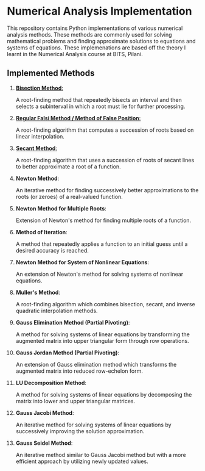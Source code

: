 # Numerical Analysis Implementation

This repository contains Python implementations of various numerical analysis methods. These methods are commonly used for solving mathematical problems and finding approximate solutions to equations and systems of equations. These implemenations are based off the theory I learnt in the Numerical Analysis course at BITS, Pilani.

## Implemented Methods

1. [**Bisection Method**:](https://github.com/naganandana-n/Numerical-Analysis-Implementation/blob/main/Bisection-Method.py)

   A root-finding method that repeatedly bisects an interval and then selects a subinterval in which a root must lie for further processing.
3. [**Regular Falsi Method / Method of False Position**:](https://github.com/naganandana-n/Numerical-Analysis-Implementation/blob/main/False-Position-Method.py)
   
   A root-finding algorithm that computes a succession of roots based on linear interpolation.
5. [**Secant Method**:](https://github.com/naganandana-n/Numerical-Analysis-Implementation/blob/main/Secant-Method.py)
   
   A root-finding algorithm that uses a succession of roots of secant lines to better approximate a root of a function.
7. **Newton Method**:
   
   An iterative method for finding successively better approximations to the roots (or zeroes) of a real-valued function.
9. **Newton Method for Multiple Roots**:
    
    Extension of Newton's method for finding multiple roots of a function.
11. **Method of Iteration**:
    
    A method that repeatedly applies a function to an initial guess until a desired accuracy is reached.
13. **Newton Method for System of Nonlinear Equations**:
    
    An extension of Newton's method for solving systems of nonlinear equations.
15. **Muller's Method**:
    
    A root-finding algorithm which combines bisection, secant, and inverse quadratic interpolation methods.
17. **Gauss Elimination Method (Partial Pivoting)**:
    
    A method for solving systems of linear equations by transforming the augmented matrix into upper triangular form through row operations.
19. **Gauss Jordan Method (Partial Pivoting)**:
    
    An extension of Gauss elimination method which transforms the augmented matrix into reduced row-echelon form.
21. **LU Decomposition Method**:
    
    A method for solving systems of linear equations by decomposing the matrix into lower and upper triangular matrices.
23. **Gauss Jacobi Method**:
    
    An iterative method for solving systems of linear equations by successively improving the solution approximation.
25. **Gauss Seidel Method**:
    
    An iterative method similar to Gauss Jacobi method but with a more efficient approach by utilizing newly updated values.
